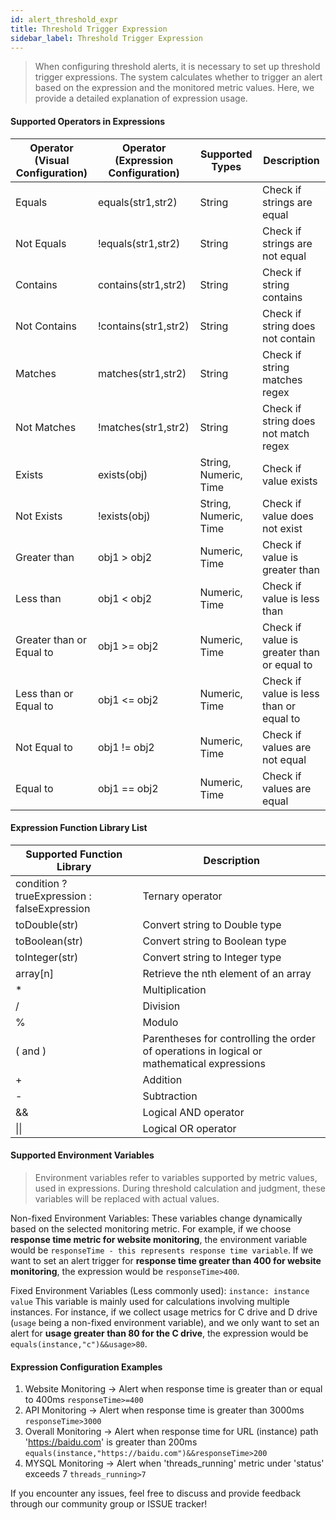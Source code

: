 ```yaml
---
id: alert_threshold_expr  
title: Threshold Trigger Expression  
sidebar_label: Threshold Trigger Expression
---
```


> When configuring threshold alerts, it is necessary to set up threshold trigger expressions. The system calculates whether to trigger an alert based on the expression and the monitored metric values. Here, we provide a detailed explanation of expression usage.

#### Supported Operators in Expressions

| Operator (Visual Configuration) | Operator (Expression Configuration) |    Supported Types    |                Description                 |
|---------------------------------|-------------------------------------|-----------------------|--------------------------------------------|
| Equals                          | equals(str1,str2)                   | String                | Check if strings are equal                 |
| Not Equals                      | !equals(str1,str2)                  | String                | Check if strings are not equal             |
| Contains                        | contains(str1,str2)                 | String                | Check if string contains                   |
| Not Contains                    | !contains(str1,str2)                | String                | Check if string does not contain           |
| Matches                         | matches(str1,str2)                  | String                | Check if string matches regex              |
| Not Matches                     | !matches(str1,str2)                 | String                | Check if string does not match regex       |
| Exists                          | exists(obj)                         | String, Numeric, Time | Check if value exists                      |
| Not Exists                      | !exists(obj)                        | String, Numeric, Time | Check if value does not exist              |
| Greater than                    | obj1 > obj2                         | Numeric, Time         | Check if value is greater than             |
| Less than                       | obj1 < obj2                         | Numeric, Time         | Check if value is less than                |
| Greater than or Equal to        | obj1 >= obj2                        | Numeric, Time         | Check if value is greater than or equal to |
| Less than or Equal to           | obj1 <= obj2                        | Numeric, Time         | Check if value is less than or equal to    |
| Not Equal to                    | obj1 != obj2                        | Numeric, Time         | Check if values are not equal              |
| Equal to                        | obj1 == obj2                        | Numeric, Time         | Check if values are equal                  |

#### Expression Function Library List

|          Supported Function Library          |                                        Description                                         |
|----------------------------------------------|--------------------------------------------------------------------------------------------|
| condition ? trueExpression : falseExpression | Ternary operator                                                                           |
| toDouble(str)                                | Convert string to Double type                                                              |
| toBoolean(str)                               | Convert string to Boolean type                                                             |
| toInteger(str)                               | Convert string to Integer type                                                             |
| array[n]                                     | Retrieve the nth element of an array                                                       |
| *                                            | Multiplication                                                                             |
| /                                            | Division                                                                                   |
| %                                            | Modulo                                                                                     |
| ( and )                                      | Parentheses for controlling the order of operations in logical or mathematical expressions |
| +                                            | Addition                                                                                   |
| -                                            | Subtraction                                                                                |
| &&                                           | Logical AND operator                                                                       |
| \|\|                                         | Logical OR operator                                                                        |

#### Supported Environment Variables

> Environment variables refer to variables supported by metric values, used in expressions. During threshold calculation and judgment, these variables will be replaced with actual values.

Non-fixed Environment Variables: These variables change dynamically based on the selected monitoring metric. For example, if we choose **response time metric for website monitoring**, the environment variable would be `responseTime - this represents response time variable`. If we want to set an alert trigger for **response time greater than 400 for website monitoring**, the expression would be `responseTime>400`.

Fixed Environment Variables (Less commonly used): `instance: instance value`
This variable is mainly used for calculations involving multiple instances. For instance, if we collect usage metrics for C drive and D drive (`usage` being a non-fixed environment variable), and we only want to set an alert for **usage greater than 80 for the C drive**, the expression would be `equals(instance,"c")&&usage>80`.

#### Expression Configuration Examples

1. Website Monitoring -> Alert when response time is greater than or equal to 400ms
   `responseTime>=400`
2. API Monitoring -> Alert when response time is greater than 3000ms
   `responseTime>3000`
3. Overall Monitoring -> Alert when response time for URL (instance) path '<https://baidu.com>' is greater than 200ms
   `equals(instance,"https://baidu.com")&&responseTime>200`
4. MYSQL Monitoring -> Alert when 'threads_running' metric under 'status' exceeds 7
   `threads_running>7`

If you encounter any issues, feel free to discuss and provide feedback through our community group or ISSUE tracker!
